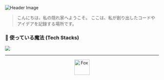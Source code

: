 <img src="https://capsule-render.vercel.app/api?type=waving&color=auto,ea580c&height=250&section=header&text=The%20Fox's%20Den&fontSize=70&fontColor=ffffff&animation=fadeIn&fontAlignY=38&desc=A%20quiet%20place%20where%20I%20weave%20code...&descAlignY=51&descAlign=62" alt="Header Image" />

> こんにちは、私の隠れ家へようこそ。
> ここは、私が創り出したコードやアイデアを記録する場所です。

### 🦊 使っている魔法 (Tech Stacks)

<img src="https://skillicons.dev/icons?i=swift,kotlin,nodejs,nextjs,nestjs,figma" />

---

<p align="center">
  <img src="https://raw.githubusercontent.com/Tarikul-Islam-Anik/Animated-Fluent-Emojis/master/Emojis/Animals/Fox.png" alt="Fox" width="50" height="50" />
</p>
